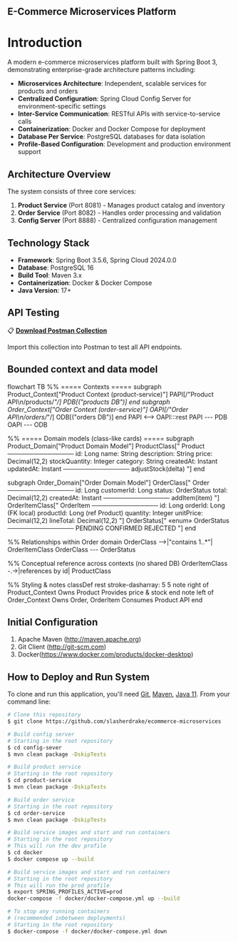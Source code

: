 ## E-Commerce Microservices Platform

# Introduction

A modern e-commerce microservices platform built with Spring Boot 3, demonstrating enterprise-grade architecture patterns including:

- **Microservices Architecture**: Independent, scalable services for products and orders
- **Centralized Configuration**: Spring Cloud Config Server for environment-specific settings
- **Inter-Service Communication**: RESTful APIs with service-to-service calls
- **Containerization**: Docker and Docker Compose for deployment
- **Database Per Service**: PostgreSQL databases for data isolation
- **Profile-Based Configuration**: Development and production environment support

## Architecture Overview

The system consists of three core services:
1. **Product Service** (Port 8081) - Manages product catalog and inventory
2. **Order Service** (Port 8082) - Handles order processing and validation
3. **Config Server** (Port 8888) - Centralized configuration management

## Technology Stack

- **Framework**: Spring Boot 3.5.6, Spring Cloud 2024.0.0
- **Database**: PostgreSQL 16
- **Build Tool**: Maven 3.x
- **Containerization**: Docker & Docker Compose
- **Java Version**: 17+

## API Testing

📋 **[Download Postman Collection](./ProjectPhase1Collection.postman_collection.json)**

Import this collection into Postman to test all API endpoints.

## Bounded context and data model
flowchart TB
  %% ===== Contexts =====
  subgraph Product_Context["Product Context (product-service)"]
    PAPI[/"Product API\n/products/*"/]
    PDB[("products DB")]
  end
  subgraph Order_Context["Order Context (order-service)"]
    OAPI[/"Order API\n/orders/*"/]
    ODB[("orders DB")]
  end
  PAPI <--> OAPI:::rest
  PAPI --- PDB
  OAPI --- ODB

  %% ===== Domain models (class-like cards) =====
  subgraph Product_Domain["Product Domain Model"]
    ProductClass["
    Product
    ───────────────
    id: Long
    name: String
    description: String
    price: Decimal(12,2)
    stockQuantity: Integer
    category: String
    createdAt: Instant
    updatedAt: Instant
    ───────────────
    adjustStock(delta)
    "]
  end

  subgraph Order_Domain["Order Domain Model"]
    OrderClass["
    Order
    ───────────────
    id: Long
    customerId: Long
    status: OrderStatus
    total: Decimal(12,2)
    createdAt: Instant
    ───────────────
    addItem(item)
    "]
    OrderItemClass["
    OrderItem
    ───────────────
    id: Long
    orderId: Long (FK local)
    productId: Long (ref Product)
    quantity: Integer
    unitPrice: Decimal(12,2)
    lineTotal: Decimal(12,2)
    "]
    OrderStatus["
    «enum» OrderStatus
    ───────────────
    PENDING
    CONFIRMED
    REJECTED
    "]
  end

  %% Relationships within Order domain
  OrderClass -->|"contains 1..*"| OrderItemClass
  OrderClass --- OrderStatus

  %% Conceptual reference across contexts (no shared DB)
  OrderItemClass -.->|references by id| ProductClass

  %% Styling & notes
  classDef rest stroke-dasharray: 5 5
  note right of Product_Context
    Owns Product
    Provides price & stock
  end
  note left of Order_Context
    Owns Order, OrderItem
    Consumes Product API
  end

## Initial Configuration
1.	Apache Maven (http://maven.apache.org)
2.	Git Client (http://git-scm.com)
3.  Docker(https://www.docker.com/products/docker-desktop)

## How to Deploy and Run System

To clone and run this application, you'll need [Git](https://git-scm.com), [Maven](https://maven.apache.org/), [Java 11](https://www.oracle.com/technetwork/java/javase/downloads/jdk11-downloads-5066655.html). From your command line:

```bash
# Clone this repository
$ git clone https://github.com/slasherdrake/ecommerce-microservices

# Build config server
# Starting in the root repository
$ cd config-sever
$ mvn clean package -DskipTests

# Build product service
# Starting in the root repository
$ cd product-service
$ mvn clean package -DskipTests

# Build order service
# Starting in the root repository
$ cd order-service
$ mvn clean package -DskipTests

# Build service images and start and run containers
# Starting in the root repository
# This will run the dev profile
$ cd docker
$ docker compose up --build

# Build service images and start and run containers
# Starting in the root repository
# This will run the prod profile
$ export SPRING_PROFILES_ACTIVE=prod
docker-compose -f docker/docker-compose.yml up --build

# To stop any running containers 
# (recommended inbetween deployments)
# Starting in the root repository
$ docker-compose -f docker/docker-compose.yml down


```

